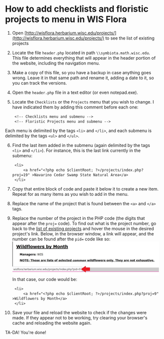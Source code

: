 # How to add checklists and floristic projects to menu in WIS Flora

1. Open [http://wisflora.herbarium.wisc.edu/projects/](http://wisflora.herbarium.wisc.edu/projects/) to see the list of existing projects
2. Locate the file `header.php` located in path `\\symbiota.math.wisc.edu`. This file determines everything that will appear in the header portion of the website, including the navigation menu.
3. Make a copy of this file, so you have a backup in case anything goes wrong. Leave it in that same path and rename it, adding a date to it, so you can track the versions.
4. Open the `header.php` file in a text editor (or even notepad.exe).
5. Locate the `Checklists` or the `Projects` menu that you wish to change. I have indicated them by adding this comment before each one:

		<!-- Checklists menu and submenu -->
		<!-- Floristic Projects menu and submenu -->

Each menu is delimited by the tags `<li>` and `</li>`, and each submenu is delimited by the tags `<ul>` and `</ul>`.

6. Find the last item added in the submenu (again delimited by the tags `<li>` and `</li>`). For instance, this is the last link currently in the submenu:

		<li>
			<a href="<?php echo $clientRoot; ?>/projects/index.php?proj=19" >Navarino Cedar Swamp State Natural Area</a>
		</li>	

7. Copy that entire block of code and paste it below it to create a new item. Repeat for as many items as you wish to add in the menu.
8. Replace the name of the project that is found between the `<a>` and `</a>` tags.
9. Replace the number of the project in the PHP code (the digits that appear after the `proj=` code). To find out what is the project number, go back to the [list of existing projects](http://wisflora.herbarium.wisc.edu/projects/) and hover the mouse in the desired project's link. Below, in the browser window, a link will appear, and the number can be found after the `pid=` code like so:
![pid](id.jpg "pid")
In that case, our code would be:

		<li>
			<a href="<?php echo $clientRoot; ?>/projects/index.php?proj=9" >Wildflowers by Month</a>
		</li>

10. Save your file and reload the website to check if the changes were made. If they appear not to be working, try clearing your browser's cache and reloading the website again.

TA-DA! You're done!
